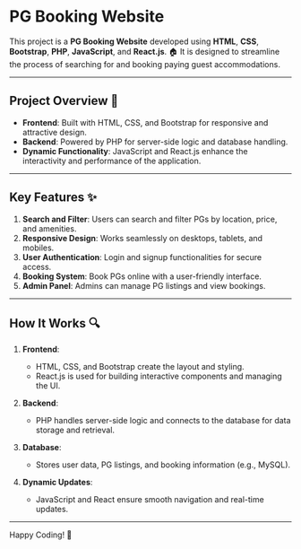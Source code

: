 # PG Booking Website

This project is a **PG Booking Website** developed using **HTML**, **CSS**, **Bootstrap**, **PHP**, **JavaScript**, and **React.js**. 🏠 It is designed to streamline the process of searching for and booking paying guest accommodations.

---

## Project Overview 🌟

- **Frontend**: Built with HTML, CSS, and Bootstrap for responsive and attractive design.
- **Backend**: Powered by PHP for server-side logic and database handling.
- **Dynamic Functionality**: JavaScript and React.js enhance the interactivity and performance of the application.

---

## Key Features ✨

1. **Search and Filter**: Users can search and filter PGs by location, price, and amenities.
2. **Responsive Design**: Works seamlessly on desktops, tablets, and mobiles.
3. **User Authentication**: Login and signup functionalities for secure access.
4. **Booking System**: Book PGs online with a user-friendly interface.
5. **Admin Panel**: Admins can manage PG listings and view bookings.

---

## How It Works 🔍

1. **Frontend**:
   - HTML, CSS, and Bootstrap create the layout and styling.
   - React.js is used for building interactive components and managing the UI.

2. **Backend**:
   - PHP handles server-side logic and connects to the database for data storage and retrieval.

3. **Database**:
   - Stores user data, PG listings, and booking information (e.g., MySQL).

4. **Dynamic Updates**:
   - JavaScript and React ensure smooth navigation and real-time updates.

---

Happy Coding! 🚀
